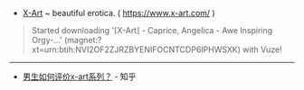 - ﻿[X-Art](https://www.x-art.com/) ~ beautiful erotica. ( https://www.x-art.com/ )

> Started downloading '[X-Art] - Caprice, Angelica - Awe Inspiring Orgy-...' (magnet:?xt=urn:btih:NVI2OF2ZJRZBYENIFOCNTCDP6IPHWSXK) with Vuze!

------------------------------------------

- [男生如何评价x-art系列？](https://www.zhihu.com/question/24708186) - 知乎
